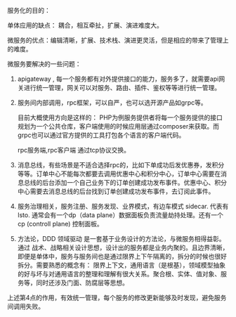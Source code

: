 服务化的目的：

单体应用的缺点： 耦合，相互牵扯，扩展、演进难度大。

微服务的优点：编辑清晰，扩展、技术栈、演进更灵活，但是相应的带来了管理上的难度。

微服务要解决的一些问题：

1. apigateway , 每一个服务都有对外提供接口的能力，服务多了，就需要api网关进行统一管理，网关可以对服务、路由、插件、鉴权等等进行统一管理。

2. 服务间内部调用，rpc框架，可以自严，也可以选开源产品如grpc等。
   
   目前大概使用方向是这样的： PHP为例服务提供者将每一个服务提供的接口规划为一个公共仓库，客户端使用的时候应用层通过composer来获取。而grpc也可以通过官方提供的工具打包各个语言的客户端代码。

   rpc服务端,rpc客户端 通过tcp协议交换。

3. 消息总线，有些场景是不适合选择rpc的，比如下单成功后发优惠券，发积分等等。订单中心不能每次都要去调用优惠中心和积分中心，订单中心需要在消息总线的后台添加一个自己业务下的订单创建成功发布事件。优惠中心、积分中心需要去消息总线的后台找到订单创建成功发布事件，去订阅此事件。

4. 服务治理相关，服务注册、服务发现、业界模式，有边车模式 sidecar. 代表有lsto. 通常会有一个dp（data plane）数据面板负责流量劫持处理。还有一个cp (controll plane) 控制面板。

5. 方法论，DDD 领域驱动 是一套基于业务设计的方法论，与微服务相得益彰。通过 战术、战略相关设计思想，设计出的服务都是业务内聚的。且边界清晰，即便是单体中，服务与服务间也是通过限界上下午隔离的，拆分的时候也很好拆分。需要熟悉的概念有： 限界上下文，通用语言（是根基），领域模型抽象的好与坏与对通用语言的整理和理解有很大关系。聚合根、实体、值对象、服务等，同时还涉及门面、防腐层等思想。


上述第4点的作用，有效统一管理，每个服务的修改更新能够及时发现，避免服务间调用失败。




